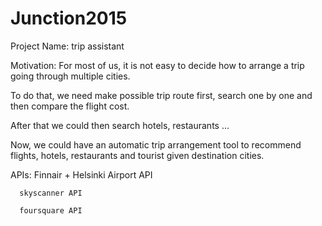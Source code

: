 # Junction2015
Project Name: trip assistant


Motivation: For most of us, it is not easy to decide how to arrange a trip going through multiple cities.

To do that, we need make possible trip route first, search one by one and then compare the flight cost.

After that we could then search hotels, restaurants ...

Now, we could have an automatic trip arrangement tool to recommend flights, hotels, restaurants and tourist given destination cities.

APIs: Finnair + Helsinki Airport API

      skyscanner API

      foursquare API 
